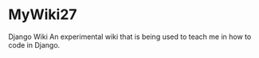 # MyWiki27
Django Wiki
  An experimental wiki that is being used to teach me in how to code in Django.
